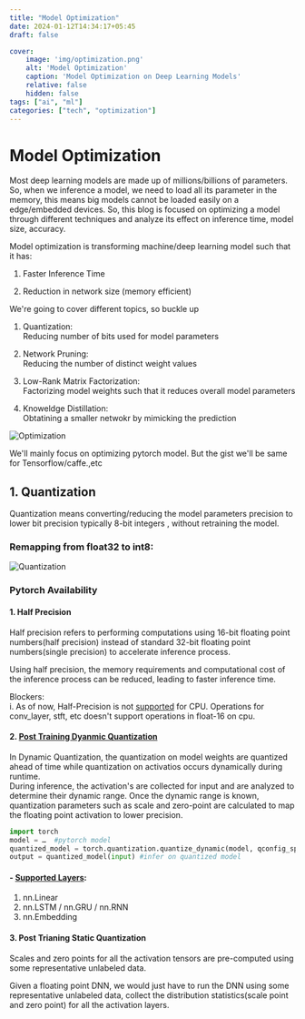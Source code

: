 ```yaml
---
title: "Model Optimization"
date: 2024-01-12T14:34:17+05:45
draft: false

cover:
    image: 'img/optimization.png'
    alt: 'Model Optimization'
    caption: 'Model Optimization on Deep Learning Models'
    relative: false
    hidden: false
tags: ["ai", "ml"]
categories: ["tech", "optimization"]
---
```



# Model Optimization

Most deep learning models are made up of millions/billions of parameters. So, when we inference a model, we need to load all its parameter in the memory, this means big models cannot be loaded easily on a edge/embedded devices. So, this blog is focused on optimizing a model through different techniques and analyze its effect on inference time, model size, accuracy. 

Model optimization is transforming machine/deep learning model such that it has:

1. Faster Inference Time

2. Reduction in network size (memory efficient)

We're going to cover different topics, so buckle up

1. Quantization:  
Reducing number of bits used for model parameters

2. Network Pruning:  
Reducing the number of distinct weight values

3. Low-Rank Matrix Factorization:  
Factorizing model weights such that it reduces overall model parameters

4. Knoweldge Distillation:  
Obtatining a smaller netwokr by mimicking the prediction


![Optimization](https://raw.githubusercontent.com/shulavkarki/shulavkarki.github.io/master/static/img/model_optimization/types_diagram.png)

We'll mainly focus on optimizing pytorch model. But the gist we'll be same for Tensorflow/caffe.,etc


## 1. Quantization  
Quantization means converting/reducing the model parameters precision to lower bit precision typically 8-bit integers , without retraining the model. 


### Remapping from float32 to int8:  
![Quantization](https://raw.githubusercontent.com/shulavkarki/shulavkarki.github.io/master/static/img/model_optimization/quantization.png)

### Pytorch Availability  

#### 1. Half Precision  
Half precision refers to performing computations using 16-bit floating point numbers(half precision) instead of standard 32-bit floating point numbers(single precision) to accelerate inference process.

Using half precision, the memory requirements and computational cost of the inference process can be reduced, leading to faster inference time.

Blockers:  
i. As of now, Half-Precision is not [supported](https://stackoverflow.com/questions/62112534/fp16-inference-on-cpu-pytorch) for CPU. Operations for conv_layer, stft, etc doesn't support operations in float-16 on cpu.

#### 2. [Post Training Dyanmic Quantization](https://pytorch.org/tutorials/recipes/recipes/dynamic_quantization.html)  
In Dynamic Quantization, the quantization on model weights are quantized ahead of time while quantization on activatios occurs dynamically during runtime.  
During inference, the activation's are collected for input and are analyzed to determine their dynamic range. Once the dynamic range is known, quantization parameters such as scale and zero-point are calculated to map the floating point activation to lower precision.

```python
import torch
model = …  #pytorch model
quantized_model = torch.quantization.quantize_dynamic(model, qconfig_spec={torch.nn.Linear}, dtype=torch.qint8)
output = quantized_model(input) #infer on quantized model

```

#### - [Supported Layers](https://pytorch.org/docs/stable/quantization.html#torch.quantization.quantize_dynamic):  
1. nn.Linear
2. nn.LSTM / nn.GRU / nn.RNN
3. nn.Embedding


#### 3. Post Trianing Static Quantization  
Scales and zero points for all the activation tensors are pre-computed using some representative unlabeled data.

Given a floating point DNN, we would just have to run the DNN using some representative unlabeled data, collect the distribution statistics(scale point and zero point) for all the activation layers.